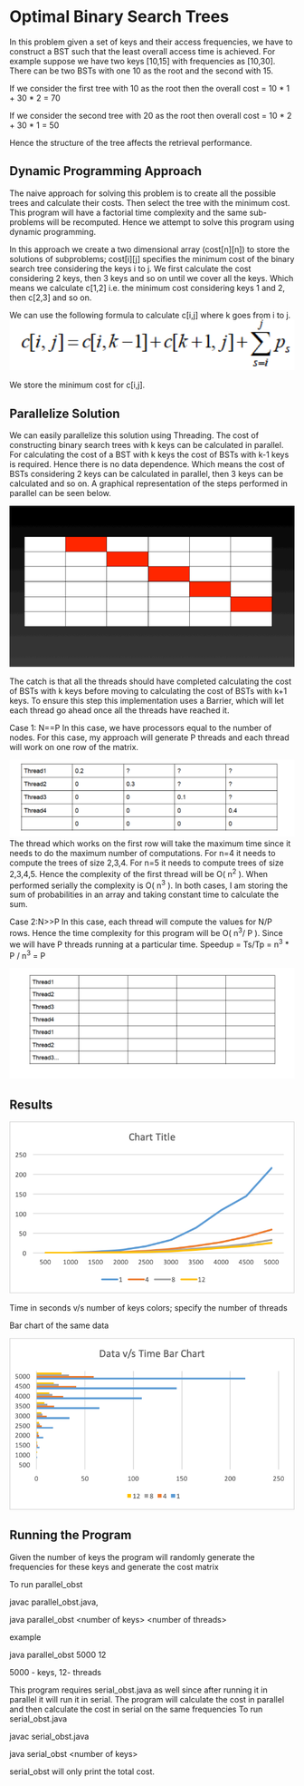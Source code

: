 # Optimal Binary Search Trees
In this problem given a set of keys and their access frequencies, we have
to construct a BST such that the least overall access time is achieved. For
example suppose we have two keys [10,15] with frequencies as [10,30]. 
There can be two BSTs with one 10 as the root and the second with 15.


If we consider the first tree with 10 as the root then the overall
cost = 10 * 1 + 30 * 2 = 70

If we consider the second tree with 20 as the root then overall cost =
10 * 2 + 30 * 1 = 50

Hence the structure of the tree affects the retrieval performance.


## Dynamic Programming Approach
The  naive approach for solving this problem is to create all the 
possible trees and calculate their costs. Then select the tree with the 
minimum cost. This program will have a factorial time complexity and 
the same sub-problems will be recomputed. Hence we attempt to solve this 
program using dynamic programming.

In this approach we create a two dimensional array (cost\[n]\[n]) to store the solutions
of subproblems; cost\[i]\[j] specifies the minimum cost of the binary 
search tree considering the keys i to j. We first calculate the cost 
considering 2 keys, then 3 keys and so on until we cover all the keys. 
Which means we calculate c\[1,2] i.e. the minimum cost considering keys
1 and 2, then c\[2,3] and so on.

We can use the following formula to calculate c\[i,j] where k goes from 
i to j.
![alt text](OBST_Formula.png)


We store the minimum cost for c\[i,j].
 

## Parallelize Solution 
We can easily parallelize this solution using Threading. The cost 
of constructing binary search trees with k keys can be calculated in
parallel. For calculating the cost of a BST with k keys the cost of BSTs
with k-1 keys is required. Hence there is no data dependence.
Which means the cost of BSTs considering 2 keys can be calculated
in parallel, then 3 keys can be calculated and so on. A graphical 
representation of the steps performed in parallel can be seen below.


![alt text](OBSTGraphicalSimulation.gif)


The catch is that all the threads should have completed calculating the cost
of BSTs with k keys before moving to calculating the cost of BSTs with k+1
keys. To ensure this step this implementation uses a Barrier, which 
will let each thread go ahead once all the threads have reached it.

 
Case 1: N==P
In this case, we have processors equal to the number of nodes. For this case, my approach will
generate P threads and each thread will work on one row of the matrix.

![alt text](ThreadExecution1.png)
The thread which works on the first row will take the maximum time since it needs to do the
maximum number of computations. For n=4 it needs to compute the trees of size 2,3,4. For n=5
it needs to compute trees of size 2,3,4,5. Hence the complexity of the first thread will be O( n<sup>2</sup> ).
When performed serially the complexity is O( n<sup>3</sup> ). In both cases, I am storing the sum of
probabilities in an array and taking constant time to calculate the sum.


Case 2:N>>P
In this case, each thread will compute the values for N/P rows. Hence the time complexity for
this program will be O( n<sup>3</sup>/ P ). Since we will have P threads running at a particular time.
Speedup = Ts/Tp = n<sup>3</sup> * P / n<sup>3</sup> = P

![alt text](ThreadExecution2.png)


## Results

![alt text](DataSizeVsTime.png)

Time in seconds v/s number of keys colors; specify the number of threads

Bar chart of the same data


![alt text](DataVsTimeBarChart.png) 

## Running the Program
Given the number of keys the  program will randomly generate the frequencies for these keys
and generate the cost matrix


To run parallel_obst


javac parallel_obst.java,


java parallel_obst \<number of keys> \<number of threads>


example


java parallel_obst 5000 12


5000 - keys, 12- threads


This program requires serial_obst.java as well since after running it in parallel it will run it in serial.
The program will calculate the cost in parallel and then calculate the cost in serial on the same frequencies
To run serial_obst.java


javac serial_obst.java


java serial_obst \<number of keys>


serial_obst will only print the total cost. 
